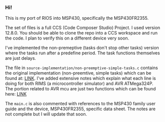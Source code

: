 ### Hi!

This is my port of RIOS into MSP430, specifically the MSP430FR2355.

The set of files is a full CCS (Code Composer Studio) Project. I used version 12.8.0.
You should be able to clone the repo into a CCS workspace and run the code. I plan to
verify this on a different device very soon.

I've implemented the non-premeptive (tasks don't stop other tasks) version where
the tasks run after a predefine period. The task functions themselves are just delays.

The file in `source-implementation/non-preemptive-simple-tasks.c` contains the original
implementation (non-preemtive, simple tasks) which can be found at: [LINK](https://www.cs.ucr.edu/~vahid/rios/). I've
added extensive notes which explain what each line is doing for both RIMS (a microcontroller
simulator) and AVR ATMega324P. The portion related to AVR mcu are just two functions which
can be found here: [LINK](https://www.cs.ucr.edu/~vahid/rios/rios_avr.htm)

The `main.c` is also commented with references to the MSP430 family user guide and
the device, MSP430FR2355, specific data sheet. The notes are not complete but I will
update that soon.
